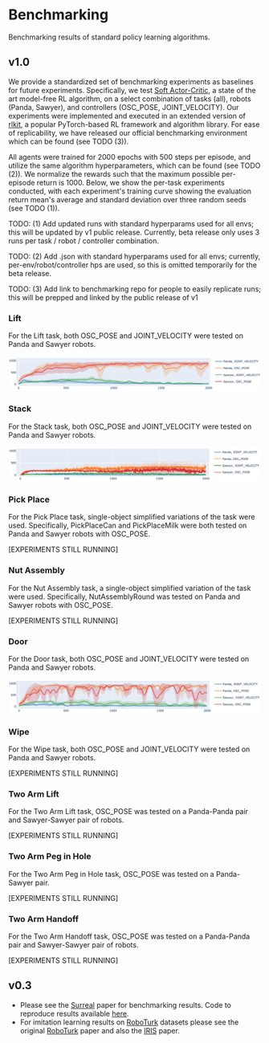 # Benchmarking

Benchmarking results of standard policy learning algorithms.

## v1.0

We provide a standardized set of benchmarking experiments as baselines for future experiments. Specifically, we test [Soft Actor-Critic](https://arxiv.org/abs/1812.05905), a state of the art model-free RL algorithm, on a select combination of tasks (all), robots (Panda, Sawyer), and controllers (OSC_POSE, JOINT_VELOCITY). Our experiments were implemented and executed in an extended version of [rlkit](https://github.com/vitchyr/rlkit), a popular PyTorch-based RL framework and algorithm library. For ease of replicability, we have released our official benchmarking environment which can be found <link here> (see TODO (3)).

All agents were trained for 2000 epochs with 500 steps per episode, and utilize the same algorithm hyperparameters, which can be found <link here> (see TODO (2)). We normalize the rewards such that the maximum possible per-episode return is 1000. Below, we show the per-task experiments conducted, with each experiment's training curve showing the evaluation return mean's average and standard deviation over three random seeds (see TODO (1)).

TODO: (1) Add updated runs with standard hyperparams used for all envs; this will be updated by v1 public release. Currently, beta release only uses 3 runs per task / robot / controller combination.

TODO: (2) Add .json with standard hyperparams used for all envs; currently, per-env/robot/controller hps are used, so this is omitted temporarily for the beta release.

TODO: (3) Add link to benchmarking repo for people to easily replicate runs; this will be prepped and linked by the public release of v1

### Lift
For the Lift task, both OSC_POSE and JOINT_VELOCITY were tested on Panda and Sawyer robots.

![sac_lift](../images/benchmarking/sac_lift.png)

### Stack
For the Stack task, both OSC_POSE and JOINT_VELOCITY were tested on Panda and Sawyer robots.

![sac_stack](../images/benchmarking/sac_stack.png)

### Pick Place
For the Pick Place task, single-object simplified variations of the task were used. Specifically, PickPlaceCan and PickPlaceMilk were both tested on Panda and Sawyer robots with OSC_POSE.

[EXPERIMENTS STILL RUNNING]

### Nut Assembly
For the Nut Assembly task, a single-object simplified variation of the task were used. Specifically, NutAssemblyRound was tested on Panda and Sawyer robots with OSC_POSE.

[EXPERIMENTS STILL RUNNING]

### Door
For the Door task, both OSC_POSE and JOINT_VELOCITY were tested on Panda and Sawyer robots.

![sac_door](../images/benchmarking/sac_door.png)

### Wipe
For the Wipe task, both OSC_POSE and JOINT_VELOCITY were tested on Panda and Sawyer robots.

[EXPERIMENTS STILL RUNNING]

### Two Arm Lift
For the Two Arm Lift task, OSC_POSE was tested on a Panda-Panda pair and Sawyer-Sawyer pair of robots.

[EXPERIMENTS STILL RUNNING]

### Two Arm Peg in Hole
For the Two Arm Peg in Hole task, OSC_POSE was tested on a Panda-Sawyer pair.

[EXPERIMENTS STILL RUNNING]

### Two Arm Handoff
For the Two Arm Handoff task, OSC_POSE was tested on a Panda-Panda pair and Sawyer-Sawyer pair of robots.

[EXPERIMENTS STILL RUNNING]



## v0.3

- Please see the [Surreal](http://svl.stanford.edu/assets/papers/fan2018corl.pdf) paper for benchmarking results. Code to reproduce results available [here](https://github.com/SurrealAI/surreal).
- For imitation learning results on [RoboTurk](https://roboturk.stanford.edu/) datasets please see the original [RoboTurk](https://arxiv.org/abs/1811.02790) paper and also the [IRIS](https://arxiv.org/abs/1911.05321) paper.